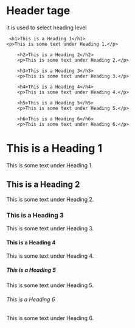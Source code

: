 # Header tage

it is used to select heading level

```
 <h1>This is a Heading 1</h1>
<p>This is some text under Heading 1.</p>

    <h2>This is a Heading 2</h2>
    <p>This is some text under Heading 2.</p>

    <h3>This is a Heading 3</h3>
    <p>This is some text under Heading 3.</p>

    <h4>This is a Heading 4</h4>
    <p>This is some text under Heading 4.</p>

    <h5>This is a Heading 5</h5>
    <p>This is some text under Heading 5.</p>

    <h6>This is a Heading 6</h6>
    <p>This is some text under Heading 6.</p>
```
 <h1>This is a Heading 1</h1>
    <p>This is some text under Heading 1.</p>

<h2>This is a Heading 2</h2>
    <p>This is some text under Heading 2.</p>

<h3>This is a Heading 3</h3>
    <p>This is some text under Heading 3.</p>

<h4>This is a Heading 4</h4>
    <p>This is some text under Heading 4.</p>

<h5>This is a Heading 5</h5>
    <p>This is some text under Heading 5.</p>

<h6>This is a Heading 6</h6>
    <p>This is some text under Heading 6.</p>
